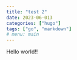 ```yaml
---
title: "test 2"
date: 2023-06-013
categories: ["hugo"]
tags: ["go", "markdown"]
# menu: main
---
```


Hello world!!
